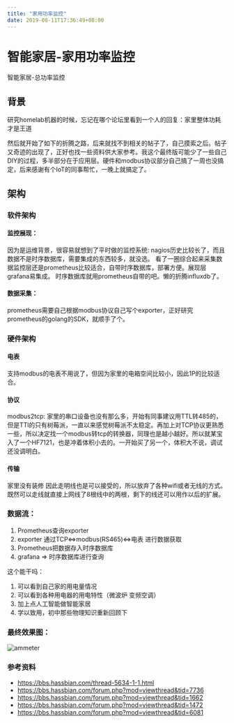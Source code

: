 ```yaml
---
title: "家用功率监控"
date: 2019-08-11T17:36:49+08:00
---
```


# 智能家居-家用功率监控
智能家居-总功率监控



## 背景

研究homelab机器的时候，忘记在哪个论坛里看到一个人的回复：家里整体功耗才是王道

然后就开始了如下的折腾之路，后来就找不到相关的帖子了，自己摸索之后。帖子又奇迹的出现了，正好也找一些资料供大家参考。我这个最终版可能少了一些自己DIY的过程，多半部分在于应用层。硬件和modbus协议部分自己搞了一周也没搞定，后来感谢有个IoT的同事帮忙，一晚上就搞定了。


## 架构

### 软件架构

#### 监控展现：

因为是运维背景，很容易就想到了平时做的监控系统: 
nagios历史比较长了，而且数据不是时序数据库，需要集成的东西较多，就没选。
看了一圈综合起来采集数据监控层还是prometheus比较适合，自带时序数据库，部署方便。展现层grafana易集成。
时序数据库就用prometheus自带的吧。懒的折腾influxdb了。

#### 数据采集：
prometheus需要自己根据modbus协议自己写个exporter，正好研究prometheus的golang的SDK，就顺手了个。

### 硬件架构

#### 电表
支持modbus的电表不用说了，但因为家里的电箱空间比较小，因此1P的比较适合。

#### 协议
modbus2tcp: 家里的串口设备也没有那么多，开始有同事建议用TTL转485的，但是TTl的只有树莓派，一直以来感觉树莓派不太稳定。再加上对TCP协议更熟悉一些，所以决定找一个modbus转tcp的转换器，同理也是越小越好。所以就某宝入了一个HF7121，也是冲着体积小去的。一开始买了另一个，体积大不说，调试还没调明白。

#### 传输
家里没有装修 因此走明线也是可以接受的，所以放弃了各种wifi或者无线的方式。既然可以走线就直接上网线了8根线中的两根，剩下的线还可以用作以后的扩展。

### 数据流：

1. Prometheus查询exporter
1. exporter 通过TCP<=>modbus(RS465)<=>电表 进行数据获取
1. Prometheus把数据存入时序数据库
1. grafana => 时序数据库进行查询


这个能干吗：
1. 可以看到自己家的用电量情况
2. 可以看到各种用电器的用电特性（微波炉 变频空调）
3. 加上点人工智能做智能家居
4. 学以致用，初中那些物理知识重新回顾下

### 最终效果图：

![ammeter](../../static/ammeter/ammeter.png)

### 参考资料

- https://bbs.hassbian.com/thread-5634-1-1.html
- https://bbs.hassbian.com/forum.php?mod=viewthread&tid=7736
- https://bbs.hassbian.com/forum.php?mod=viewthread&tid=1662
- https://bbs.hassbian.com/forum.php?mod=viewthread&tid=1472
- https://bbs.hassbian.com/forum.php?mod=viewthread&tid=6081





